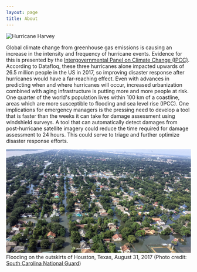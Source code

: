 ```yaml
---
layout: page
title: About
---
```


![Hurricane Harvey](harvey.gif)


Global climate change from greenhouse gas emissions is causing an increase in the intensity and frequency of hurricane events.  Evidence for this is presented by the [Intergovernmental Panel on Climate Change (IPCC)](http://www.ipcc.ch/report/ar5/wg1/).  According to Datafloq, these three hurricanes alone impacted upwards of 26.5 million people in the US in 2017, so improving disaster response after hurricanes would have a far-reaching effect.  Even with advances in predicting when and where hurricanes will occur, increased urbanization combined with aging infrastructure is putting more and more people at risk.  One quarter of the world's population lives within 100 km of a coastline, areas which are more susceptible to flooding and sea level rise (IPCC).  One implications for emergency managers is the pressing need to develop a tool that is faster than the weeks it can take for damage assessment using windshield surveys.  A tool that can automatically detect damages from post-hurricane satellite imagery could reduce the time required for damage assessment to 24 hours.  This could serve to triage and further optimize disaster response efforts.

![Hurricane Harvey flooding](Harveyflood.png)
Flooding on the outskirts of Houston, Texas, August 31, 2017 (Photo credit: [South Carolina National Guard](https://www.planet.com/insights/anatomy-of-a-catastrophe/))
